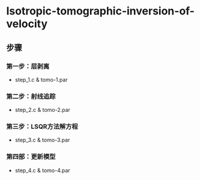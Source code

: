 # Isotropic-tomographic-inversion-of-velocity
## 步骤
### 第一步：层剥离
* step_1.c & tomo-1.par
### 第二步：射线追踪
* step_2.c & tomo-2.par 
### 第三步：LSQR方法解方程
* step_3.c & tomo-3.par
### 第四部：更新模型
* step_4.c & tomo-4.par
